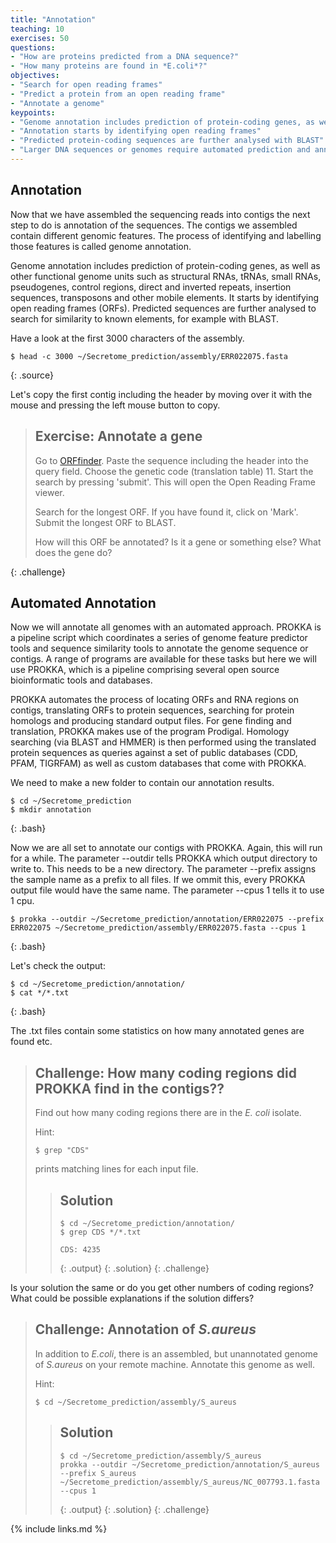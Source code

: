 ```yaml
---
title: "Annotation"
teaching: 10
exercises: 50
questions:
- "How are proteins predicted from a DNA sequence?"
- "How many proteins are found in *E.coli*?"
objectives:
- "Search for open reading frames"
- "Predict a protein from an open reading frame"
- "Annotate a genome"
keypoints:
- "Genome annotation includes prediction of protein-coding genes, as well as other functional genome units"
- "Annotation starts by identifying open reading frames"
- "Predicted protein-coding sequences are further analysed with BLAST"
- "Larger DNA sequences or genomes require automated prediction and annotation"
---
```


## Annotation

Now that we have assembled the sequencing reads into contigs the next step to do is annotation of the sequences. The contigs we assembled contain different genomic features. The process of identifying and labelling those features is called genome annotation.

Genome annotation includes prediction of protein-coding genes, as well as other functional genome units such as structural RNAs, tRNAs, small RNAs, pseudogenes, control regions, direct and inverted repeats, insertion sequences, transposons and other mobile elements. It starts by identifying open reading frames (ORFs). Predicted sequences are further analysed to search for similarity to known elements, for example with BLAST.


Have a look at the first 3000 characters of the assembly.

~~~
$ head -c 3000 ~/Secretome_prediction/assembly/ERR022075.fasta
~~~
{: .source}


Let's copy the first contig including the header by moving over it with the mouse and pressing the left mouse button to copy.

> ## Exercise: Annotate a gene
> Go to [ORFfinder](https://www.ncbi.nlm.nih.gov/orffinder/). Paste the sequence including the header into the query 
> field. Choose the genetic code (translation table) 11. Start the search by pressing 'submit'. 
> This will open the Open Reading Frame viewer.
> 
> Search for the longest ORF. If you have found it, click on 'Mark'. Submit the longest ORF to BLAST.
> 
> How will this ORF be annotated? Is it a gene or something else? What does the gene do?
> 
{: .challenge}


## Automated Annotation

Now we will annotate all genomes with an automated approach. PROKKA is a pipeline script which coordinates a series of genome feature predictor tools and sequence similarity tools to annotate the genome sequence or contigs. 
A range of programs are available for these tasks but here we will use PROKKA, which is a pipeline comprising several open source bioinformatic tools and databases.

PROKKA automates the process of locating ORFs and RNA regions on contigs, translating ORFs to protein sequences, searching for protein homologs and producing standard output files. For gene finding and translation, PROKKA makes use of the program Prodigal. Homology searching (via BLAST and HMMER) is then performed using the translated protein sequences as queries against a set of public databases (CDD, PFAM, TIGRFAM) as well as custom databases that come with PROKKA.

We need to make a new folder to contain our annotation results.

~~~
$ cd ~/Secretome_prediction
$ mkdir annotation
~~~
{: .bash}

Now we are all set to annotate our contigs with PROKKA. Again, this will run for a while.
The parameter --outdir tells PROKKA which output directory to write to. This needs to be a new directory. 
The parameter --prefix assigns the sample name as a prefix to all files. If we ommit this, every PROKKA output file would have the same name. The parameter --cpus 1 tells it to use 1 cpu.

~~~
$ prokka --outdir ~/Secretome_prediction/annotation/ERR022075 --prefix ERR022075 ~/Secretome_prediction/assembly/ERR022075.fasta --cpus 1
~~~
{: .bash}

Let's check the output:

~~~
$ cd ~/Secretome_prediction/annotation/
$ cat */*.txt
~~~
{: .bash}

The .txt files contain some statistics on how many annotated genes are found etc. 

> ## Challenge: How many coding regions did PROKKA find in the contigs??
>
> Find out how many coding regions there are in the *E. coli* isolate. 
>
> Hint:
> ~~~
> $ grep "CDS" 
> ~~~
> prints matching lines for each input file.
> 
> > ## Solution
> >
> > 
> > ~~~
> > $ cd ~/Secretome_prediction/annotation/
> > $ grep CDS */*.txt
> >  
> > CDS: 4235
> > ~~~
> > {: .output}
> {: .solution}
{: .challenge}

Is your solution the same or do you get other numbers of coding regions? What could be possible explanations 
if the solution differs? 

> ## Challenge: Annotation of *S.aureus* 
>
> In addition to *E.coli*, there is an assembled, but unannotated genome of *S.aureus* on your remote machine. Annotate this genome as well.
>
> Hint:
> ~~~
> $ cd ~/Secretome_prediction/assembly/S_aureus
> ~~~
> > ## Solution
> >
> > 
> > ~~~
> > $ cd ~/Secretome_prediction/assembly/S_aureus 
> > prokka --outdir ~/Secretome_prediction/annotation/S_aureus --prefix S_aureus ~/Secretome_prediction/assembly/S_aureus/NC_007793.1.fasta --cpus 1
> > ~~~
> > {: .output}
> {: .solution}
{: .challenge}

{% include links.md %}
